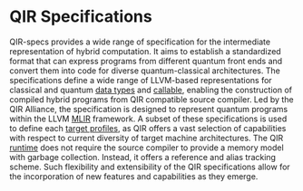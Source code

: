 # QIR Specifications

QIR-specs provides a wide range of specification for the intermediate representation of hybrid computation. It aims to establish a standardized format that can express programs from different quantum front ends and convert them into code for diverse quantum-classical architectures. The specifications define a wide range of LLVM-based representations for classical and quantum [data types](qir-book/ecosystem/specs/data-types.md) and [callable](qir-book/ecosystem/specs/callables.md), enabling the construction of compiled hybrid programs from QIR compatible source compiler. Led by the QIR Alliance, the specification is designed to represent quantum programs within the LLVM [MLIR](qir-book/concepts/MLIR.md) framework.
A subset of these specifications is used to define each [target profiles](qir-book/ecosystem/specs/profile-target.md), as QIR offers a vast selection of capabilities with respect to current diversity of target machine architectures. The QIR [runtime](qir-book/ecosystem/specs/runtime.md) does not require the source compiler to provide a memory model with garbage collection. Instead, it offers a reference and alias tracking scheme. Such flexibility and extensibility of the QIR specifications allow for the incorporation of new features and capabilities as they emerge.





